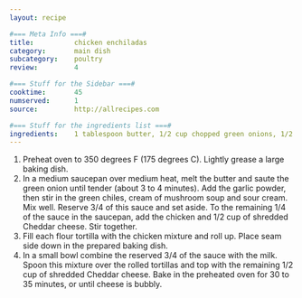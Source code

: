 ```yaml
---
layout: recipe

#=== Meta Info ===#
title: 			chicken enchiladas
category:		main dish					
subcategory:	poultry						
review:			4				

#=== Stuff for the Sidebar ===#
cooktime:		45							
numserved:		1							
source:			http://allrecipes.com  		

#=== Stuff for the ingredients list ===#
ingredients:	1 tablespoon butter, 1/2 cup chopped green onions, 1/2 teaspoon garlic powder, 1 (4 ounce) can diced green chiles, 1 (10.75 ounce) can condensed cream of mushroom soup, 1/2 cup sour cream, 1 1/2 cups cubed cooked chicken breast meat, 1 cup shredded Cheddar cheese divided, 6 (12 inch) flour tortillas, 1/4 cup milk	
---
```


1. Preheat oven to 350 degrees F (175 degrees C). Lightly grease a large baking dish.
2. In a medium saucepan over medium heat, melt the butter and saute the green onion until tender (about 3 to 4 minutes). Add the garlic powder, then stir in the green chiles, cream of mushroom soup and sour cream. Mix well. Reserve 3/4 of this sauce and set aside. To the remaining 1/4 of the sauce in the saucepan, add the chicken and 1/2 cup of shredded Cheddar cheese. Stir together.
3. Fill each flour tortilla with the chicken mixture and roll up. Place seam side down in the prepared baking dish.
4. In a small bowl combine the reserved 3/4 of the sauce with the milk. Spoon this mixture over the rolled tortillas and top with the remaining 1/2 cup of shredded Cheddar cheese. Bake in the preheated oven for 30 to 35 minutes, or until cheese is bubbly.